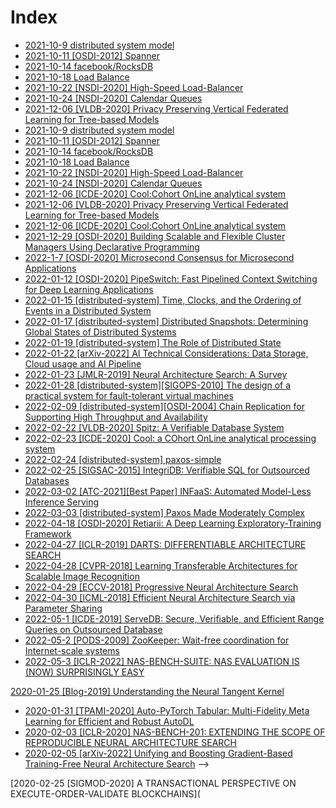 # Index


* [2021-10-9 distributed system model](1-distributed-system-model.md)
* [2021-10-11 [OSDI-2012] Spanner](2.md)
* [2021-10-14 facebook/RocksDB](3-rocksdb.md)
* [2021-10-18 Load Balance](4-network-load-balancing.md)
* [2021-10-22 [NSDI-2020] High-Speed Load-Balancer](5-nsdi_load_balancer.md)
* [2021-10-24 [NSDI-2020] Calendar Queues](6-calendar_queue.md)
* [2021-12-06 [VLDB-2020] Privacy Preserving Vertical Federated Learning for Tree-based Models](7-cool.md)
* [2021-10-9 distributed system model](1-distributed-system-model.md)
* [2021-10-11 [OSDI-2012] Spanner](2-spanner.md)
* [2021-10-14 facebook/RocksDB](3-rocksdb.md)
* [2021-10-18 Load Balance](4-network-load-balancing.md)
* [2021-10-22 [NSDI-2020] High-Speed Load-Balancer](5-nsdi_load_balancer.md)
* [2021-10-24 [NSDI-2020] Calendar Queues](6-calendar_queue.md)
* [2021-12-06 [ICDE-2020] Cool:Cohort OnLine analytical system](7-cool.md)
* [2021-12-06 [VLDB-2020] Privacy Preserving Vertical Federated Learning for Tree-based Models](7-cool.md)
* [2021-12-06 [ICDE-2020] Cool:Cohort OnLine analytical system](7-cool.md)
* [2021-12-29 [OSDI-2020] Building Scalable and Flexible Cluster Managers Using Declarative Programming](11.md)
* [2022-1-7 [OSDI-2020] Microsecond Consensus for Microsecond Applications](12.md)
* [2022-01-12 [OSDI-2020] PipeSwitch: Fast Pipelined Context Switching for Deep Learning Applications](13.md)
* [2022-01-15 [distributed-system] Time, Clocks, and the Ordering of Events in a Distributed System](14.md)
* [2022-01-17 [distributed-system] Distributed Snapshots: Determining Global States of Distributed Systems](15.md)
* [2022-01-19 [distributed-system] The Role of Distributed State](16.md)
* [2022-01-22 [arXiv-2022] AI Technical Considerations: Data Storage, Cloud usage and AI Pipeline](17.md)
* [2022-01-23 [JMLR-2019] Neural Architecture Search: A Survey](19.md)
* [2022-01-28 [distributed-system][SIGOPS-2010] The design of a practical system for fault-tolerant virtual machines](21.md)
* [2022-02-09 [distributed-system][OSDI-2004] Chain Replication for Supporting High Throughput and Availability](22.md)
* [2022-02-22 [VLDB-2020] Spitz: A Verifiable Database System](23.md)
* [2022-02-23 [ICDE-2020] Cool: a COhort OnLine analytical processing system](24.md)
* [2022-02-24 [distributed-system] paxos-simple](25.md)
* [2022-02-25 [SIGSAC-2015] IntegriDB: Verifiable SQL for Outsourced Databases](26.md)
* [2022-03-02 [ATC-2021][Best Paper] INFaaS: Automated Model-Less Inference Serving](28.md)
* [2022-03-03 [distributed-system] Paxos Made Moderately Complex](30.md)
* [2022-04-18 [OSDI-2020] Retiarii: A Deep Learning Exploratory-Training Framework](31.md)
* [2022-04-27 [ICLR-2019] DARTS: DIFFERENTIABLE ARCHITECTURE SEARCH](32.md)
* [2022-04-28 [CVPR-2018] Learning Transferable Architectures for Scalable Image Recognition](33.md)
* [2022-04-29 [ECCV-2018] Progressive Neural Architecture Search](34.md)
* [2022-04-30 [ICML-2018] Efficient Neural Architecture Search via Parameter Sharing](35.md)
* [2022-05-1 [ICDE-2019] ServeDB: Secure, Verifiable, and Efficient Range Queries on Outsourced Database](36.md)
* [2022-05-2 [PODS-2009] ZooKeeper: Wait-free coordination for Internet-scale systems](37.md)
* [2022-05-3 [ICLR-2022] NAS-BENCH-SUITE: NAS EVALUATION IS (NOW) SURPRISINGLY EASY](38.md)

























[2020-01-25 [Blog-2019] Understanding the Neural Tangent Kernel](20.md)

* [2020-01-31 [TPAMI-2020] Auto-PyTorch Tabular: Multi-Fidelity Meta Learning for Efficient and Robust AutoDL](24.md)
* [2020-02-03 [ICLR-2020] NAS-BENCH-201: EXTENDING THE SCOPE OF REPRODUCIBLE NEURAL ARCHITECTURE SEARCH](24.md)
* [2020-02-05 [arXiv-2022] Unifying and Boosting Gradient-Based Training-Free Neural Architecture Search](18.md) -->

<!-- * [2020-01-15 [OSDI-2021] A Unified Architecture for Accelerating Distributed DNN Training in Heterogeneous GPU/CPU Clusters](14.md) -->



[2020-02-25 [SIGMOD-2020] A TRANSACTIONAL PERSPECTIVE ON EXECUTE-ORDER-VALIDATE BLOCKCHAINS](
